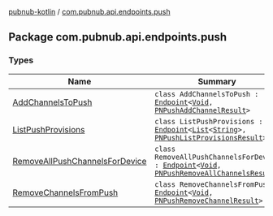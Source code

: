 [pubnub-kotlin](../index.md) / [com.pubnub.api.endpoints.push](./index.md)

## Package com.pubnub.api.endpoints.push

### Types

| Name | Summary |
|---|---|
| [AddChannelsToPush](-add-channels-to-push/index.md) | `class AddChannelsToPush : `[`Endpoint`](../com.pubnub.api/-endpoint/index.md)`<`[`Void`](https://docs.oracle.com/javase/6/docs/api/java/lang/Void.html)`, `[`PNPushAddChannelResult`](../com.pubnub.api.models.consumer.push/-p-n-push-add-channel-result/index.md)`>` |
| [ListPushProvisions](-list-push-provisions/index.md) | `class ListPushProvisions : `[`Endpoint`](../com.pubnub.api/-endpoint/index.md)`<`[`List`](https://kotlinlang.org/api/latest/jvm/stdlib/kotlin.collections/-list/index.html)`<`[`String`](https://kotlinlang.org/api/latest/jvm/stdlib/kotlin/-string/index.html)`>, `[`PNPushListProvisionsResult`](../com.pubnub.api.models.consumer.push/-p-n-push-list-provisions-result/index.md)`>` |
| [RemoveAllPushChannelsForDevice](-remove-all-push-channels-for-device/index.md) | `class RemoveAllPushChannelsForDevice : `[`Endpoint`](../com.pubnub.api/-endpoint/index.md)`<`[`Void`](https://docs.oracle.com/javase/6/docs/api/java/lang/Void.html)`, `[`PNPushRemoveAllChannelsResult`](../com.pubnub.api.models.consumer.push/-p-n-push-remove-all-channels-result/index.md)`>` |
| [RemoveChannelsFromPush](-remove-channels-from-push/index.md) | `class RemoveChannelsFromPush : `[`Endpoint`](../com.pubnub.api/-endpoint/index.md)`<`[`Void`](https://docs.oracle.com/javase/6/docs/api/java/lang/Void.html)`, `[`PNPushRemoveChannelResult`](../com.pubnub.api.models.consumer.push/-p-n-push-remove-channel-result/index.md)`>` |
